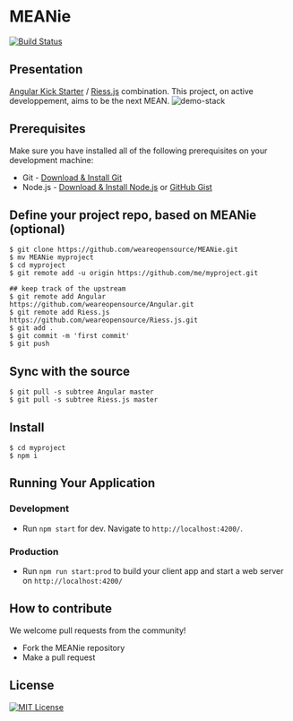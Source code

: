 # MEANie
[![Build Status](https://travis-ci.org/weareopensource/meanjs-2.svg?branch=master)](https://travis-ci.org/weareopensource/meanjs-2)

## Presentation 
[Angular Kick Starter](https://github.com/weareopensource/Angular) / [Riess.js](https://github.com/weareopensource/Riess.js) combination. This project, on active developpement, aims to be the next MEAN.
![demo-stack](https://user-images.githubusercontent.com/3341461/27798612-359c59b0-6012-11e7-9efd-b999e2119515.gif)
## Prerequisites
Make sure you have installed all of the following prerequisites on your development machine:
* Git - [Download & Install Git](https://git-scm.com/downloads)
* Node.js - [Download & Install Node.js](https://nodejs.org/en/download/) or [GitHub Gist](https://gist.github.com/isaacs/579814)

## Define your project repo, based on MEANie (optional)
```
$ git clone https://github.com/weareopensource/MEANie.git
$ mv MEANie myproject
$ cd myproject
$ git remote add -u origin https://github.com/me/myproject.git

## keep track of the upstream
$ git remote add Angular https://github.com/weareopensource/Angular.git
$ git remote add Riess.js https://github.com/weareopensource/Riess.js.git
$ git add .
$ git commit -m 'first commit'
$ git push
```

## Sync with the source
```
$ git pull -s subtree Angular master
$ git pull -s subtree Riess.js master
```

## Install
```
$ cd myproject
$ npm i
```

## Running Your Application
   ### Development
   * Run `npm start` for dev. Navigate to `http://localhost:4200/`.
   ### Production
   * Run `npm run start:prod` to build your client app and start a web server on `http://localhost:4200/`
## How to contribute
We welcome pull requests from the community!
  * Fork the MEANie repository
  * Make a pull request

## License
[![MIT License](https://img.shields.io/badge/license-MIT-blue.svg?style=flat)](/LICENSE.md)